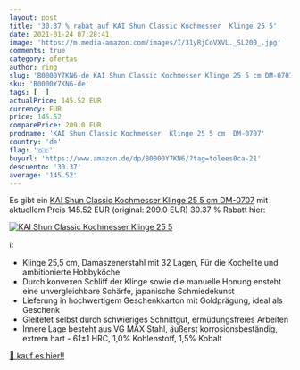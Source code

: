 ```yaml
---
layout: post
title: '30.37 % rabat auf KAI Shun Classic Kochmesser  Klinge 25 5'
date: 2021-01-24 07:28:41
image: 'https://m.media-amazon.com/images/I/31yRjCoVXVL._SL200_.jpg'
comments: true
category: ofertas
author: ring
slug: 'B0000Y7KN6-de KAI Shun Classic Kochmesser Klinge 25 5 cm DM-0707'
sku: 'B0000Y7KN6-de'
tags: [  ]
actualPrice: 145.52 EUR
currency: EUR
price: 145.52
comparePrice: 209.0 EUR
prodname: 'KAI Shun Classic Kochmesser  Klinge 25 5 cm  DM-0707'
country: 'de'
flag: '🇩🇪'
buyurl: 'https://www.amazon.de/dp/B0000Y7KN6/?tag=tolees0ca-21'
descuento: '30.37'
average: '145.52'
---
```


Es gibt ein [KAI Shun Classic Kochmesser  Klinge 25 5 cm  DM-0707](https://www.amazon.de/dp/B0000Y7KN6/?tag=tolees0ca-21) mit aktuellem Preis 145.52 EUR (original: 209.0 EUR) 30.37 % Rabatt hier:

[![KAI Shun Classic Kochmesser  Klinge 25 5](https://m.media-amazon.com/images/I/31yRjCoVXVL._SL200_.jpg)](https://www.amazon.de/dp/B0000Y7KN6/?tag=tolees0ca-21)

ℹ️:

- Klinge 25,5 cm, Damaszenerstahl mit 32 Lagen, Für die Kochelite und ambitionierte Hobbyköche
- Durch konvexen Schliff der Klinge sowie die manuelle Honung ensteht eine unvergleichbare Schärfe, japanische Schmiedekunst
- Lieferung in hochwertigem Geschenkkarton mit Goldprägung, ideal als Geschenk
- Gleitetet selbst durch schwieriges Schnittgut, ermüdungsfreies Arbeiten
- Innere Lage besteht aus VG MAX Stahl, äußerst korrosionsbeständig, extrem hart - 61±1 HRC, 1,0% Kohlenstoff, 1,5% Kobalt

[🛒 kauf es hier!!](https://www.amazon.de/dp/B0000Y7KN6/?tag=tolees0ca-21)
